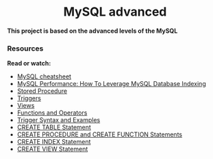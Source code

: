 <center><h1>MySQL advanced</h1></center>

<b>This project is based on the advanced levels of the MySQL</b>

<h3>Resources</h3>

<p>
<b>Read or watch:</b>

<ul>
<li><a href="https://alx-intranet.hbtn.io/rltoken/8w9di_hk19DIMSBEV3EayQ">MySQL cheatsheet</a></li>
<li><a href="https://alx-intranet.hbtn.io/rltoken/2GJbZ48zRPA70o2YhTdH7g">MySQL Performance: How To Leverage MySQL Database Indexing</a></li>
<li><a href="https://alx-intranet.hbtn.io/rltoken/K180X2OCzb6gzPngjn-EIg">Stored Procedure</a></li>
<li><a href="https://alx-intranet.hbtn.io/rltoken/cJ1qA4o-rRm4rWIsqYKSZg">Triggers</a></li>
<li><a href="https://alx-intranet.hbtn.io/rltoken/vHg1z3UAOcWMvOt8xZHeiA">Views</a></li>
<li><a href="https://alx-intranet.hbtn.io/rltoken/g-c1m6iljScpi4LeqxBRqQ">Functions and Operators</a></li>
<li><a href="https://alx-intranet.hbtn.io/rltoken/gLVwKjQfRL0Jr_nWqAS7VQ">Trigger Syntax and Examples</a></li>
<li><a href="https://alx-intranet.hbtn.io/rltoken/X789nJ22H6HVh1uCQPl0lg">CREATE TABLE Statement</a></li>
<li><a href="https://alx-intranet.hbtn.io/rltoken/mfrWMt1KL3NHXblJykMgZg">CREATE PROCEDURE and CREATE FUNCTION Statements</a></li>
<li><a href="https://alx-intranet.hbtn.io/rltoken/oCu8Rg9WfKyF4BhTt8dZGQ">CREATE INDEX Statement</a></li>
<li><a href="https://alx-intranet.hbtn.io/rltoken/FEZNlZFKZmD1ISnLINkCwQ">CREATE VIEW Statement</a></li>
</ul>
</p>
